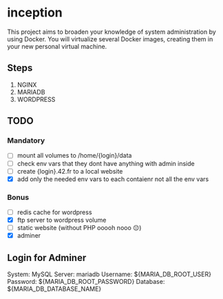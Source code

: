 # inception
This project aims to broaden your knowledge of system administration by using Docker. You will virtualize several Docker images, creating them in your new personal virtual machine. 

## Steps
1. NGINX
2. MARIADB
3. WORDPRESS

## TODO
### Mandatory
- [ ] mount all volumes to /home/{login}/data
- [ ] check env vars that they dont have anything with admin inside
- [ ] create {login}.42.fr to a local website
- [x] add only the needed env vars to each contaienr not all the env vars

### Bonus
- [ ] redis cache for wordpress
- [x] ftp server to wordpress volume
- [ ] static website (without PHP ooooh nooo 😔)
- [x] adminer

## Login for Adminer
System: MySQL
Server: mariadb
Username: ${MARIA_DB_ROOT_USER}
Password: ${MARIA_DB_ROOT_PASSWORD}
Database: ${MARIA_DB_DATABASE_NAME}